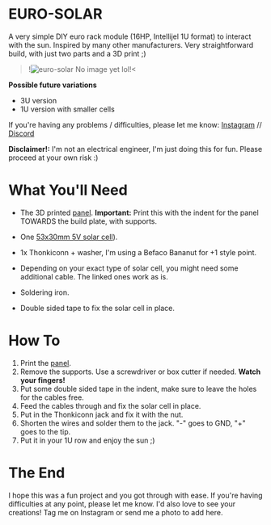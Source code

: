 # EURO-SOLAR

A very simple DIY euro rack module (16HP, Intellijel 1U format) to interact with the sun. Inspired by many other manufacturers. 
Very straightforward build, with just two parts and a 3D print ;)

>!![euro-solar](images/IMG_6203.jpg) No image yet lol!<

**Possible future variations**
- 3U version
- 1U version with smaller cells

If you're having any problems / difficulties, please let me know:
[Instagram](http://instagram.com/finnglink/) // [Discord](http://discordapp.com/user/Finn#4962)

**Disclaimer!:**
I'm not an electrical engineer, I'm just doing this for fun. Please proceed at your own risk :)

# What You'll Need

- The 3D printed [panel](230619_FG_Euro-Solar.stl). **Important:** Print this with the indent for the panel TOWARDS the build plate, with supports. 
- One [53x30mm 5V solar cell](https://www.amazon.de/dp/B09YH5SFQC?psc=1&ref=ppx_yo2ov_dt_b_product_details)). 
- 1x Thonkiconn + washer, I'm using a Befaco Bananut for +1 style point.
- Depending on your exact type of solar cell, you might need some additional cable. The linked ones work as is.

- Soldering iron.
- Double sided tape to fix the solar cell in place.

# How To

1. Print the [panel](230619_FG_Euro-Solar.stl).
2. Remove the supports. Use a screwdriver or box cutter if needed. **Watch your fingers!**
3. Put some double sided tape in the indent, make sure to leave the holes for the cables free.
4. Feed the cables through and fix the solar cell in place.
5. Put in the Thonkiconn jack and fix it with the nut.
6. Shorten the wires and solder them to the jack. "-" goes to GND, "+" goes to the tip.
7. Put it in your 1U row and enjoy the sun ;)

# The End
I hope this was a fun project and you got through with ease. If you're having difficulties at any point, please let me know.
I'd also love to see your creations! Tag me on Instagram or send me a photo to add here.
